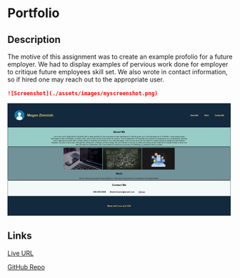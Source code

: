 # Portfolio

## Description


The motive of this assignment was to create an example profolio 
for a future employer. We had to display examples of pervious work done for employer to critique future employees skill set.
We also wrote in contact information, so if hired one may reach out to the appropriate user.

```md
![Screenshot](./assets/images/myscreenshot.png)
```
![Screenshot](./assets/images/myscreenshot.png)


## Links

[Live URL](https://github.com/meg-an321/project-02-portfolio)

[GitHub Repo](https://meg-an321.github.io/project-02-portfolio)